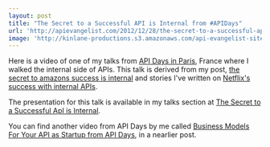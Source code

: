 ```yaml
---
layout: post
title: "The Secret to a Successful API is Internal from #APIDays"
url: 'http://apievangelist.com/2012/12/28/the-secret-to-a-successful-api-is-internal-from-apidays/'
image: 'http://kinlane-productions.s3.amazonaws.com/api-evangelist-site/blog/api-days-logo.png'
---
```


Here is a video of one of my talks from [API Days in Paris][1], France where I walked the internal side of APIs. This talk is derived from my post, [the secret to amazons success is internal][2] and stories I've written on [Netflix's success with internal APIs][3].

The presentation for this talk is available in my talks section at [The Secret to a Successful ApI is Internal][4].

You can find another video from API Days by me called [Business Models For Your API as Startup from API Days][5], in a nearlier post.

   [1]: http://apidays.io/ (API Days)
   [2]: http://apievangelist.com/2011/06/10/lessons-in-api-deployment-from-netflix/ (the secret to amazons success is internal)
   [3]: http://apievangelist.com/2011/06/10/lessons-in-api-deployment-from-netflix/ (Netflix's success with internal APIs)
   [4]: /talks/apidays/internal-apis
   [5]: /2012/12/20/business-models-for-your-api-as-startup-from-api-days/
